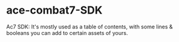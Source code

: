 # ace-combat7-SDK
Ac7 SDK: It's mostly used as a table of contents, with some lines &amp; booleans you can add to certain assets of yours.
